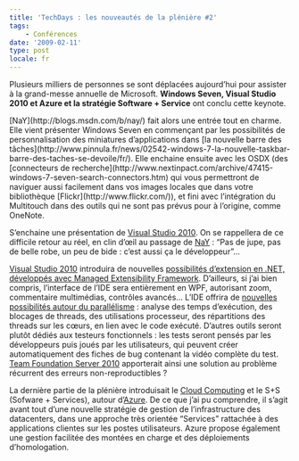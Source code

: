 ```yaml
---
title: 'TechDays : les nouveautés de la plénière #2'
tags:
    - Conférences
date: '2009-02-11'
type: post
locale: fr
---
```


Plusieurs milliers de personnes se sont déplacées aujourd’hui pour assister à la grand-messe annuelle de Microsoft. **Windows Seven, Visual Studio 2010 et Azure et la stratégie Software + Service** ont conclu cette keynote.

<!-- more -->[NaY](http://blogs.msdn.com/b/nay/) fait alors une entrée tout en charme. Elle vient présenter Windows Seven en commençant par les possibilités de personnalisation des miniatures d’applications dans [la nouvelle barre des tâches](http://www.pinnula.fr/news/02542-windows-7-la-nouvelle-taskbar-barre-des-taches-se-devoile/fr/). Elle enchaine ensuite avec les OSDX (des [connecteurs de recherche](http://www.nextinpact.com/archive/47415-windows-7-seven-search-connectors.htm) qui vous permettront de naviguer aussi facilement dans vos images locales que dans votre bibliothèque [Flickr](http://www.flickr.com/)), et fini avec l’intégration du Multitouch dans des outils qui ne sont pas prévus pour à l’origine, comme OneNote.

S’enchaine une présentation de [Visual Studio 2010](http://web.archive.org/web/20120215000631///www.microsoft.com:80/presspass/press/2008/sep08/09-29vs10pr.mspx). On se rappellera de ce difficile retour au réel, en clin d’œil au passage de [NaY](http://blogs.msdn.com/b/nay/)&nbsp;: “Pas de jupe, pas de belle robe, un peu de bide&nbsp;: c’est aussi ça le développeur”…

[Visual Studio 2010](http://web.archive.org/web/20120215000631///www.microsoft.com:80/presspass/press/2008/sep08/09-29vs10pr.mspx) introduira de nouvelles [possibilités d’extension en .NET, développés avec Managed Extensibility Framework](http://www.e-naxos.com/Blog/post/2008/11/08/MEF-Managed-Extensibility-Framework-De-la-magie-est-des-plugins-!.aspx). D’ailleurs, si j’ai bien compris, l’interface de l’IDE sera entièrement en WPF, autorisant zoom, commentaire multimédias, contrôles avancés… L’IDE offrira de [nouvelles possibilités autour du parallélisme](http://msdn.microsoft.com/fr-fr/vstudio/msdn.parallelisme.introduction.aspx)&nbsp;: analyse des temps d’exécution, des blocages de threads, des utilisations processeur, des répartitions des threads sur les cœurs, en lien avec le code exécuté. D’autres outils seront plutôt dédiés aux testeurs fonctionnels&nbsp;: les tests seront pensés par les développeurs puis joués par les utilisateurs, qui peuvent créer automatiquement des fiches de bug contenant la vidéo complète du test. [Team Foundation Server 2010](http://technet.microsoft.com/en-us/video) apporterait ainsi une solution au problème récurrent des erreurs non-reproductibles&nbsp;?

La dernière partie de la plénière introduisait le [Cloud Computing](http://blogs.msdn.com/b/cloudcomputing/) et le S+S (Sofware + Services), autour d’[Azure](https://entreprise2.wordpress.com/2008/10/27/microsoft-azure-services-platform-une-vision-trs-large-de-loffre-cloud-computing-sans-windows-server/). De ce que j’ai pu comprendre, il s’agit avant tout d’une nouvelle stratégie de gestion de l’infrastructure des datacenters, dans une approche très orientée “Services” rattachée à des applications clientes sur les postes utilisateurs. Azure propose également une gestion facilitée des montées en charge et des déploiements d’homologation.
